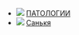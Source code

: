 * ![](/books/prose_rus_classic/Захар%20Прилепин/ПАТОЛОГИИ.jpg) [ПАТОЛОГИИ](/books/prose_rus_classic/Захар%20Прилепин/ПАТОЛОГИИ)
* ![](/books/prose_rus_classic/Захар%20Прилепин/Санькя.jpg) [Санькя](/books/prose_rus_classic/Захар%20Прилепин/Санькя)